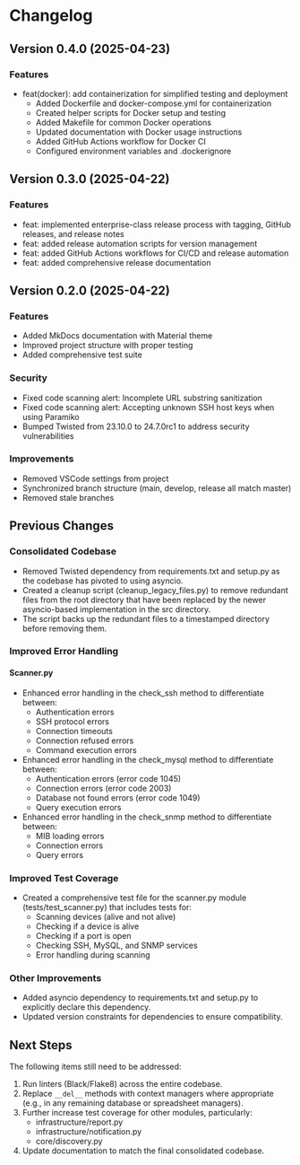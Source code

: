 # Changelog

## Version 0.4.0 (2025-04-23)

### Features
- feat(docker): add containerization for simplified testing and deployment
  - Added Dockerfile and docker-compose.yml for containerization
  - Created helper scripts for Docker setup and testing
  - Added Makefile for common Docker operations
  - Updated documentation with Docker usage instructions
  - Added GitHub Actions workflow for Docker CI
  - Configured environment variables and .dockerignore

## Version 0.3.0 (2025-04-22)

### Features
- feat: implemented enterprise-class release process with tagging, GitHub releases, and release notes
- feat: added release automation scripts for version management
- feat: added GitHub Actions workflows for CI/CD and release automation
- feat: added comprehensive release documentation

## Version 0.2.0 (2025-04-22)

### Features
- Added MkDocs documentation with Material theme
- Improved project structure with proper testing
- Added comprehensive test suite

### Security
- Fixed code scanning alert: Incomplete URL substring sanitization
- Fixed code scanning alert: Accepting unknown SSH host keys when using Paramiko
- Bumped Twisted from 23.10.0 to 24.7.0rc1 to address security vulnerabilities

### Improvements
- Removed VSCode settings from project
- Synchronized branch structure (main, develop, release all match master)
- Removed stale branches

## Previous Changes

### Consolidated Codebase

- Removed Twisted dependency from requirements.txt and setup.py as the codebase has pivoted to using asyncio.
- Created a cleanup script (cleanup_legacy_files.py) to remove redundant files from the root directory that have been replaced by the newer asyncio-based implementation in the src directory.
- The script backs up the redundant files to a timestamped directory before removing them.

### Improved Error Handling

#### Scanner.py

- Enhanced error handling in the check_ssh method to differentiate between:
  - Authentication errors
  - SSH protocol errors
  - Connection timeouts
  - Connection refused errors
  - Command execution errors
- Enhanced error handling in the check_mysql method to differentiate between:
  - Authentication errors (error code 1045)
  - Connection errors (error code 2003)
  - Database not found errors (error code 1049)
  - Query execution errors
- Enhanced error handling in the check_snmp method to differentiate between:
  - MIB loading errors
  - Connection errors
  - Query errors

### Improved Test Coverage

- Created a comprehensive test file for the scanner.py module (tests/test_scanner.py) that includes tests for:
  - Scanning devices (alive and not alive)
  - Checking if a device is alive
  - Checking if a port is open
  - Checking SSH, MySQL, and SNMP services
  - Error handling during scanning

### Other Improvements

- Added asyncio dependency to requirements.txt and setup.py to explicitly declare this dependency.
- Updated version constraints for dependencies to ensure compatibility.

## Next Steps

The following items still need to be addressed:

1. Run linters (Black/Flake8) across the entire codebase.
2. Replace `__del__` methods with context managers where appropriate (e.g., in any remaining database or spreadsheet managers).
3. Further increase test coverage for other modules, particularly:
   - infrastructure/report.py
   - infrastructure/notification.py
   - core/discovery.py
4. Update documentation to match the final consolidated codebase.
